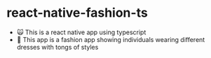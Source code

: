 # react-native-fashion-ts
- 🙀 This is a react native app using typescript 
- 👕 This app is a fashion app showing individuals wearing different dresses with tongs of styles 
